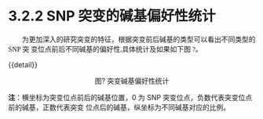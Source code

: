 # 3.2.2 SNP 突变的碱基偏好性统计

<font face="微软雅黑" >&emsp;&emsp;为更加深入的研究突变的特征，根据突变前后碱基的类型可以看出不同类型的 SNP 突 变位点前后不同碱基的偏好性,具体统计及如果如下图 ?。</font><br />


{{detail}}
<center>图? 突变碱基偏好性统计</center>

**注**：横坐标为突变位点前后的碱基位置，0 为 SNP 突变位点，负数代表突变位点前的碱基，正数代表突变 位点后的碱基，纵坐标为不同碱基对应的比例。